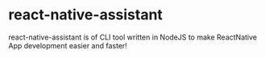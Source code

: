 # react-native-assistant
react-native-assistant is of CLI tool written in NodeJS to make ReactNative App development easier and faster!
